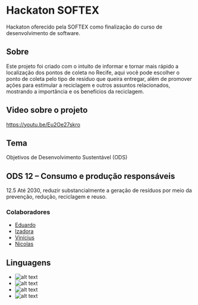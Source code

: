 # Hackaton SOFTEX
Hackaton oferecido pela SOFTEX como finalização do curso de desenvolvimento de software.

## Sobre
Este projeto foi criado com o intuito de informar e tornar mais rápido a localização dos pontos de coleta no Recife, aqui você pode escolher o ponto de coleta pelo tipo de residuo que queira entregar, além de promover ações para estimular a reciclagem e outros assuntos relacionados, mostrando a importância e os benefícios da reciclagem.

## Video sobre o projeto
https://youtu.be/Eu2Oe27skro

## Tema
Objetivos de Desenvolvimento Sustentável (ODS)

## ODS 12 – Consumo e produção responsáveis
12.5 Até 2030, reduzir substancialmente a geração de resíduos por meio da prevenção, redução, reciclagem e reuso.

### Colaboradores
- [Eduardo](https://github.com/EM180303) 
- [Izadora](https://github.com/izadora-oliveira)
- [Vinícius](https://github.com/viniciusFelipeS)
- [Nicolas](https://github.com/nicolasmonteiro)


## Linguagens
 - ![alt text](https://img.shields.io/badge/PHP-777BB4?style=for-the-badge&logo=php&logoColor=white)
 - ![alt text](https://img.shields.io/badge/HTML5-E34F26?style=for-the-badge&logo=html5&logoColor=white)
 - ![alt text](https://img.shields.io/badge/CSS3-1572B6?style=for-the-badge&logo=css3&logoColor=white)
 - ![alt text](https://img.shields.io/badge/JavaScript-323330?style=for-the-badge&logo=javascript&logoColor=F7DF1E) 


